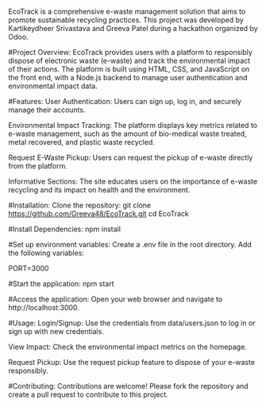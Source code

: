 
EcoTrack is a comprehensive e-waste management solution that aims to promote sustainable recycling practices. This project was developed by Kartikeydheer Srivastava and Greeva Patel during a hackathon organized by Odoo.

#Project Overview:
EcoTrack provides users with a platform to responsibly dispose of electronic waste (e-waste) and track the environmental impact of their actions. The platform is built using HTML, CSS, and JavaScript on the front end, with a Node.js backend to manage user authentication and environmental impact data.

#Features:
User Authentication: Users can sign up, log in, and securely manage their accounts.

Environmental Impact Tracking: The platform displays key metrics related to e-waste management, such as the amount of bio-medical waste treated, metal recovered, and plastic waste recycled.

Request E-Waste Pickup: Users can request the pickup of e-waste directly from the platform.

Informative Sections: The site educates users on the importance of e-waste recycling and its impact on health and the environment.

#Installation:
Clone the repository:
git clone https://github.com/Greeva48/EcoTrack.git
cd EcoTrack

#Install Dependencies:
npm install

#Set up environment variables:
Create a .env file in the root directory.
Add the following variables:

PORT=3000

#Start the application:
npm start

#Access the application:
Open your web browser and navigate to http://localhost:3000.

#Usage:
Login/Signup: Use the credentials from data/users.json to log in or sign up with new credentials.

View Impact: Check the environmental impact metrics on the homepage.

Request Pickup: Use the request pickup feature to dispose of your e-waste responsibly.

#Contributing:
Contributions are welcome! Please fork the repository and create a pull request to contribute to this project.

